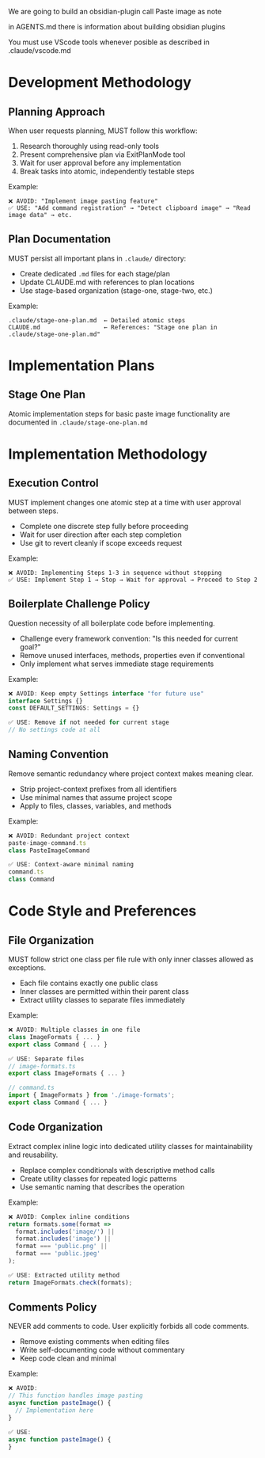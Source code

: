 We are going to build an obsidian-plugin call Paste image as note

in AGENTS.md there is information about building obsidian plugins

You must use VScode tools whenever posible as described in .claude/vscode.md

# Development Methodology

## Planning Approach
When user requests planning, MUST follow this workflow:
1. Research thoroughly using read-only tools
2. Present comprehensive plan via ExitPlanMode tool
3. Wait for user approval before any implementation
4. Break tasks into atomic, independently testable steps

Example:
```
❌ AVOID: "Implement image pasting feature"
✅ USE: "Add command registration" → "Detect clipboard image" → "Read image data" → etc.
```

## Plan Documentation
MUST persist all important plans in `.claude/` directory:
- Create dedicated `.md` files for each stage/plan
- Update CLAUDE.md with references to plan locations
- Use stage-based organization (stage-one, stage-two, etc.)

Example:
```
.claude/stage-one-plan.md  ← Detailed atomic steps
CLAUDE.md                  ← References: "Stage one plan in .claude/stage-one-plan.md"
```

# Implementation Plans

## Stage One Plan
Atomic implementation steps for basic paste image functionality are documented in `.claude/stage-one-plan.md`

# Implementation Methodology

## Execution Control
MUST implement changes one atomic step at a time with user approval between steps.
- Complete one discrete step fully before proceeding
- Wait for user direction after each step completion
- Use git to revert cleanly if scope exceeds request

Example:
```
❌ AVOID: Implementing Steps 1-3 in sequence without stopping
✅ USE: Implement Step 1 → Stop → Wait for approval → Proceed to Step 2
```

## Boilerplate Challenge Policy  
Question necessity of all boilerplate code before implementing.
- Challenge every framework convention: "Is this needed for current goal?"
- Remove unused interfaces, methods, properties even if conventional
- Only implement what serves immediate stage requirements

Example:
```typescript
❌ AVOID: Keep empty Settings interface "for future use"
interface Settings {}
const DEFAULT_SETTINGS: Settings = {}

✅ USE: Remove if not needed for current stage
// No settings code at all
```

## Naming Convention
Remove semantic redundancy where project context makes meaning clear.
- Strip project-context prefixes from all identifiers
- Use minimal names that assume project scope
- Apply to files, classes, variables, and methods

Example:
```typescript
❌ AVOID: Redundant project context
paste-image-command.ts
class PasteImageCommand

✅ USE: Context-aware minimal naming  
command.ts
class Command
```

# Code Style and Preferences

## File Organization
MUST follow strict one class per file rule with only inner classes allowed as exceptions.
- Each file contains exactly one public class
- Inner classes are permitted within their parent class
- Extract utility classes to separate files immediately

Example:
```typescript
❌ AVOID: Multiple classes in one file
class ImageFormats { ... }
export class Command { ... }

✅ USE: Separate files
// image-formats.ts
export class ImageFormats { ... }

// command.ts  
import { ImageFormats } from './image-formats';
export class Command { ... }
```

## Code Organization
Extract complex inline logic into dedicated utility classes for maintainability and reusability.
- Replace complex conditionals with descriptive method calls
- Create utility classes for repeated logic patterns
- Use semantic naming that describes the operation

Example:
```typescript
❌ AVOID: Complex inline conditions
return formats.some(format => 
  format.includes('image/') || 
  format.includes('image') ||
  format === 'public.png' ||
  format === 'public.jpeg'
);

✅ USE: Extracted utility method
return ImageFormats.check(formats);
```

## Comments Policy
NEVER add comments to code. User explicitly forbids all code comments.
- Remove existing comments when editing files
- Write self-documenting code without commentary
- Keep code clean and minimal

Example:
```typescript
❌ AVOID:
// This function handles image pasting
async function pasteImage() {
  // Implementation here
}

✅ USE:
async function pasteImage() {
}
```
